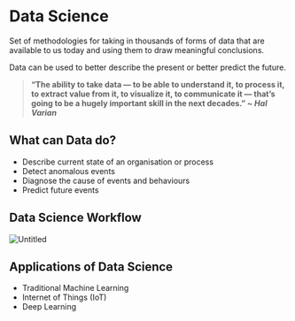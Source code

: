 # Data Science

Set of methodologies for taking in thousands of forms of data that are available to us today and using them to draw meaningful conclusions.

Data can be used to better describe the present or better predict the future.

> **“The ability to take data — to be able to understand it, to process it, to extract value from it, to visualize it, to communicate it — that’s going to be a hugely important skill in the next decades.” ~ *Hal Varian***
> 

## What can Data do?

- Describe current state of an organisation or process
- Detect anomalous events
- Diagnose the cause of events and behaviours
- Predict future events

## Data Science Workflow

![Untitled](https://user-images.githubusercontent.com/48999616/150668509-8e8bd163-1d1f-4b86-bade-7700f20d790c.png)

## Applications of Data Science

- Traditional Machine Learning
- Internet of Things (IoT)
- Deep Learning
